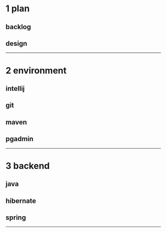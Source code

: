 # 1 plan

## backlog

## design

---

# 2 environment

## intellij

## git

## maven

## pgadmin

---

# 3 backend

## java

## hibernate

## spring

---
